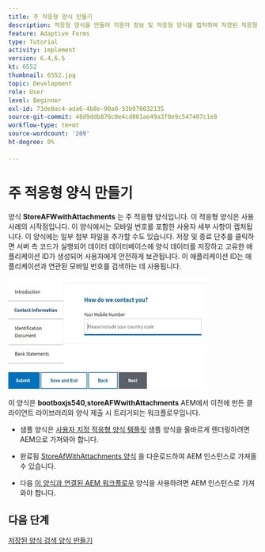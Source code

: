 ```yaml
---
title: 주 적응형 양식 만들기
description: 적응형 양식을 만들어 지원자 정보 및 적응형 양식을 캡처하여 저장된 적응형 양식을 검색합니다
feature: Adaptive Forms
type: Tutorial
activity: implement
version: 6.4,6.5
kt: 6552
thumbnail: 6552.jpg
topic: Development
role: User
level: Beginner
exl-id: 73de0ac4-ada6-4b8e-90a8-33b976032135
source-git-commit: 48d9ddb870c0e4cd001ae49a3f0e9c547407c1e8
workflow-type: tm+mt
source-wordcount: '209'
ht-degree: 0%

---
```


# 주 적응형 양식 만들기

양식 **StoreAFWwithAttachments** 는 주 적응형 양식입니다. 이 적응형 양식은 사용 사례의 시작점입니다. 이 양식에서는 모바일 번호를 포함한 사용자 세부 사항이 캡처됩니다. 이 양식에는 일부 첨부 파일을 추가할 수도 있습니다. 저장 및 종료 단추를 클릭하면 서버 측 코드가 실행되어 데이터 데이터베이스에 양식 데이터를 저장하고 고유한 애플리케이션 ID가 생성되어 사용자에게 안전하게 보관됩니다. 이 애플리케이션 ID는 애플리케이션과 연관된 모바일 번호를 검색하는 데 사용됩니다.

![기본 애플리케이션 양식](assets/6552.JPG)

이 양식은 **bootboxjs540,storeAFWwithAttachments** AEM에서 이전에 만든 클라이언트 라이브러리와 양식 제출 시 트리거되는 워크플로우입니다.


* 샘플 양식은 [사용자 지정 적응형 양식 템플릿](assets/custom-template-with-page-component.zip) 샘플 양식을 올바르게 렌더링하려면 AEM으로 가져와야 합니다.

* 완료됨 [StoreAfWithAttachments 양식](assets/store-af-with-attachments-form.zip) 을 다운로드하여 AEM 인스턴스로 가져올 수 있습니다.

* 다음 [이 양식과 연결된 AEM 워크플로우](assets/workflow-model-store-af-with-attachments.zip) 양식을 사용하려면 AEM 인스턴스로 가져와야 합니다.


## 다음 단계

[저장된 양식 검색 양식 만들기](./retrieve-saved-form.md)